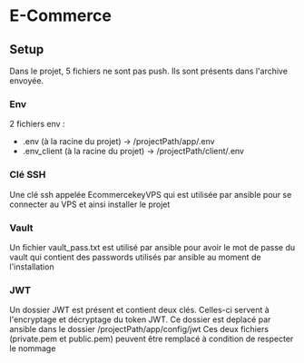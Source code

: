 # E-Commerce

## Setup

Dans le projet, 5 fichiers ne sont pas push. Ils sont présents dans l'archive envoyée.

### Env

2 fichiers env : 
* .env (à la racine du projet) -> /projectPath/app/.env  
*  .env_client (à la racine du projet) -> /projectPath/client/.env  
                 
### Clé SSH

Une clé ssh appelée EcommercekeyVPS qui est utilisée par ansible pour se connecter au VPS et ainsi installer le projet

### Vault

Un fichier vault_pass.txt est utilisé par ansible pour avoir le mot de passe du vault qui contient des passwords utilisés par ansible au moment de l'installation

### JWT

Un dossier JWT est présent et contient deux clés. Celles-ci servent à l'encryptage et décryptage du token JWT. Ce dossier est deplacé par ansible dans le dossier /projectPath/app/config/jwt
Ces deux fichiers (private.pem et public.pem) peuvent être remplacé à condition de respecter le nommage
